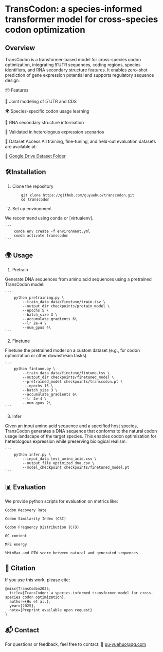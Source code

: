 
# TransCodon: a species-informed transformer model for cross-species codon optimization
## Overview
TransCodon is a transformer-based model for cross-species codon optimization, integrating 5′UTR sequences, coding regions, species identifiers, and RNA secondary structure features. It enables zero-shot prediction of gene expression potential and supports regulatory sequence design.

📦 Features

🧬 Joint modeling of 5`UTR and CDS

🌍 Species-specific codon usage learning

🔬 RNA secondary structure information

🧪 Validated in heterologous expression scenarios

📁 Dataset Access
All training, fine-tuning, and held-out evaluation datasets are available at:

🔗 [Google Drive Dataset Folder](https://drive.google.com/drive/folders/17ZKlxM0VF38s9eQXwpKJ6WlgmNMYsZjI?usp=drive_link)


## 🛠Installation
1. Clone the repository

    ``` 
        git clone https://github.com/guyuehuo/transcodon.git
        cd transcodon
   ```
   
2. Set up environment

We recommend using conda or [virtualenv].

    ``` 
        conda env create -f environment.yml
        conda activate transcodon
    ``` 
 
## 🌍 Usage

1. Pretrain

Generate DNA sequences from amino acid sequences using a pretrained TransCodon model:

    ```
        python pretraining.py \
            --train_data data/finetune/train.tsv \
            --output_dir checkpoints/pretain_model \
            --epochs 5 \
            --batch_size 3 \
            --accumulate_gradients 6\
            --lr 2e-4 \
            --num_gpus 4\
    ```

2. Finetune

Finetune the pretrained model on a custom dataset (e.g., for codon optimization or other downstream tasks):
    
    ```
        python fintune.py \
            --train_data data/finetune/fintune.tsv \
            --output_dir checkpoints/finetuned_model \
            --pretrained_model checkpoints/transcodon.pt \
             --epochs 15 \
            --batch_size 3 \
            --accumulate_gradients 6\
            --lr 2e-4 \
            --num_gpus 2\
    ```

3. Infer

Given an input amino acid sequence and a specified host species, TransCodon generates a DNA sequence that conforms to the natural codon usage landscape of the target species. This enables codon optimization for heterologous expression while preserving biological realism.
    
    ```
        python infer.py \
            --input_data test_amino_acid.csv \
            --output_file optimized_dna.csv \
            --model_checkpoint checkpoints/finetuned_model.pt
    ```

## 📊 Evaluation
We provide python scripts for evaluation on metrics like:

    Codon Recovery Rate
    
    Codon Similarity Index (CSI)
    
    Codon Frequency Distribution (CFD)
    
    GC content 
    
    MFE energy
    
    %MinMax and DTW score between natural and generated sequences
    
   
## 📄 Citation
If you use this work, please cite:

    @misc{TransCodon2025,
      title={TransCodon: a species-informed transformer model for cross-species codon optimization},
      author={Hu et al.},
      year={2025},
      note={Preprint available upon request}
    }

## 📬 Contact
For questions or feedback, feel free to contact:
📧 gu-yuehuo@qq.com

